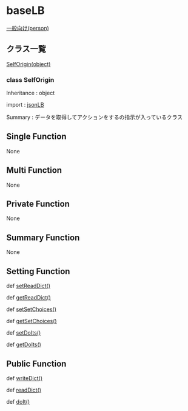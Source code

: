 # baseLB

[一般向け(person)](/library/_document/baseLB.md)

## クラス一覧
[SelfOrigin(object)](#selforigin)

<a id="selforigin"></a>
### class SelfOrigin

Inheritance : object

import : [jsonLB](/library/_document/_professional/json.md)

Summary : データを取得してアクションをするの指示が入っているクラス

## Single Function

None

## Multi Function

None

## Private Function

None

## Summary Function

None

## Setting Function

def [setReadDict()](app://obsidian.md/index.html#setreaddict)

def [getReadDict()](app://obsidian.md/index.html#getreaddict)

def [setSetChoices()](app://obsidian.md/index.html#setsetchoices)

def [getSetChoices()](app://obsidian.md/index.html#getsetchoices)

def [setDoIts()](app://obsidian.md/index.html#setdoits)

def [getDoIts()](app://obsidian.md/index.html#getdoits)

## Public Function

def [writeDict()](app://obsidian.md/index.html#writedict)

def [readDict()](app://obsidian.md/index.html#readdict)

def [doIt()](app://obsidian.md/index.html#doit)